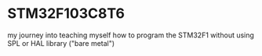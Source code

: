 # STM32F103C8T6
my journey into teaching myself how to program the STM32F1 without using SPL or HAL library ("bare metal")
